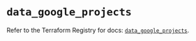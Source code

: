 # `data_google_projects`

Refer to the Terraform Registry for docs: [`data_google_projects`](https://registry.terraform.io/providers/hashicorp/google-beta/5.11.0/docs/data-sources/google_projects).
